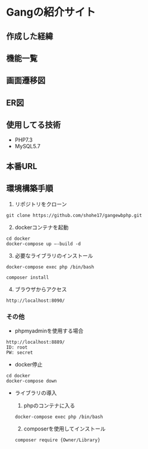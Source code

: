 # Gangの紹介サイト

## 作成した経緯

## 機能一覧

## 画面遷移図

## ER図

## 使用してる技術
- PHP7.3
- MySQL5.7

## 本番URL

## 環境構築手順

1. リポジトリをクローン
```
git clone https://github.com/shohe17/gangewbphp.git
```

2. dockerコンテナを起動
```
cd docker
docker-compose up —-build -d
```

3. 必要なライブラリのインストール
```
docker-compose exec php /bin/bash

composer install
```

4. ブラウザからアクセス
```
http://localhost:8090/
```

### その他
- phpmyadminを使用する場合
```
http://localhost:8889/
ID: root
PW: secret
```

- docker停止
```
cd docker
docker-compose down
```

- ライブラリの導入
  1. phpのコンテナに入る
  ```
  docker-compose exec php /bin/bash
  ```

  2. composerを使用してインストール
  ```
  composer require {Owner/Library}
  ```
